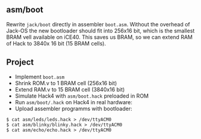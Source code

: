 ## asm/boot

Rewrite `jack/boot` directly in assembler `boot.asm`. Without the overhead of Jack-OS the new bootloader should fit into 256x16 bit, which is the smallest BRAM vell available on iCE40. This saves us BRAM, so we can extend RAM of Hack to 3840x 16 bit (15 BRAM cells).

## Project
* Implement `boot.asm`
* Shrink ROM.v to 1 BRAM cell (256x16 bit)
* Extend RAM.v to 15 BRAM cell (3840x16 bit)
* Simulate Hack4 with `asm/boot.hack` preloaded in ROM
* Run `asm/boot/.hack` on Hack4 in real hardware:
* Upload assembler programms with bootloader:

```
$ cat asm/leds/leds.hack > /dev/ttyACM0
$ cat asm/blinky/blinky.hack > /dev/ttyACM0
$ cat asm/echo/echo.hack > /dev/ttyACM0
```
